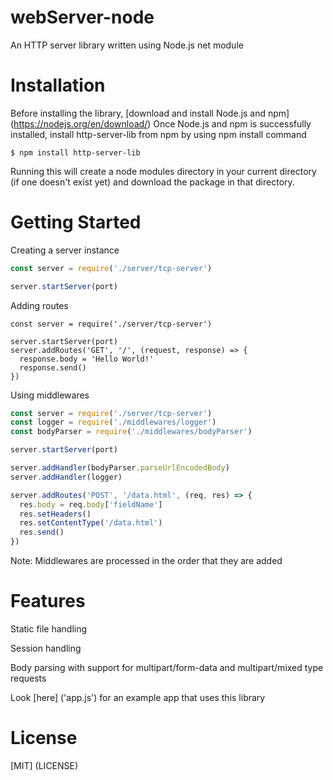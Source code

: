 # webServer-node
An HTTP server library written using Node.js net module 

# Installation
Before installing the library, [download and install Node.js and npm] (https://nodejs.org/en/download/)
Once Node.js and npm is successfully installed, install http-server-lib from npm by using npm install command

`$ npm install http-server-lib`

Running this will create a node modules directory in your current directory (if one doesn't exist yet) and download the package in that directory.

# Getting Started

Creating a server instance

```javascript
const server = require('./server/tcp-server')

server.startServer(port)
```

Adding routes 

```javascipt
const server = require('./server/tcp-server')

server.startServer(port)
server.addRoutes('GET', '/', (request, response) => {
  response.body = 'Hello World!'
  response.send()
})
```

Using middlewares

```javascript
const server = require('./server/tcp-server')
const logger = require('./middlewares/logger')
const bodyParser = require('./middlewares/bodyParser')

server.startServer(port)

server.addHandler(bodyParser.parseUrlEncodedBody)
server.addHandler(logger)

server.addRoutes('POST', '/data.html', (req, res) => {
  res.body = req.body['fieldName']
  res.setHeaders()
  res.setContentType('/data.html')
  res.send()
})
```

Note: Middlewares are processed in the order that they are added

# Features

Static file handling

Session handling

Body parsing with support for multipart/form-data and multipart/mixed type requests

Look [here] ('app.js') for an example app that uses this library

# License

[MIT] (LICENSE)

